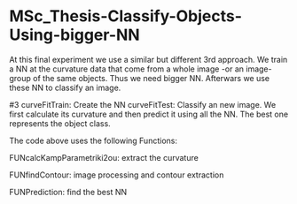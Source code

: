 # MSc_Thesis-Classify-Objects-Using-bigger-NN
At this final experiment we use a similar but different 3rd approach. We train a NN at the curvature data that come from a whole image -or an image-group of the same objects. Thus we need bigger NN. Afterwars we use these NN to classify an image. 

#3
curveFitTrain: Create the NN
curveFitTest: Classify an new image. We first calculate its curvature and then predict it using all the NN. The best one represents the object class.



The code above uses the following Functions:

FUNcalcKampParametriki2ou: extract the curvature

FUNfindContour: image processing and contour extraction

FUNPrediction: find the best NN
